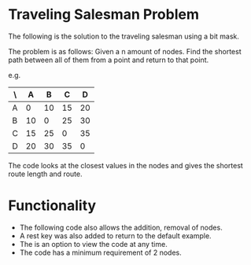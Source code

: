 # Traveling Salesman Problem
The following is the solution to the traveling salesman using a bit mask.

The problem is as follows: Given a n amount of nodes. Find the shortest path between all of them from a point and return to that point.

e.g.

 \ | A  | B  | C  | D
---|---|---|---|---
A | 0  | 10 | 15 | 20
B | 10  | 0 | 25 | 30
C | 15 | 25   | 0 | 35
D | 20 | 30  | 35  | 0

The code looks at the closest values in the nodes and gives the shortest route length and route.

# Functionality

- The following code also allows the addition, removal of nodes. 
- A rest key was also added to return to the default example.
- The is an option to view the code at any time.
- The code has a minimum requirement of 2 nodes.
